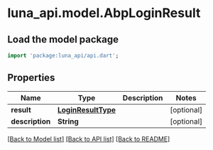 # luna_api.model.AbpLoginResult

## Load the model package
```dart
import 'package:luna_api/api.dart';
```

## Properties
Name | Type | Description | Notes
------------ | ------------- | ------------- | -------------
**result** | [**LoginResultType**](LoginResultType.md) |  | [optional] 
**description** | **String** |  | [optional] 

[[Back to Model list]](../README.md#documentation-for-models) [[Back to API list]](../README.md#documentation-for-api-endpoints) [[Back to README]](../README.md)


